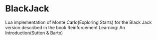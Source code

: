 # BlackJack

Lua implementation of Monte Carlo(Exploring Starts) for the Black Jack version described in the book Reinforcement Learning: An Introduction(Sutton & Barto)

